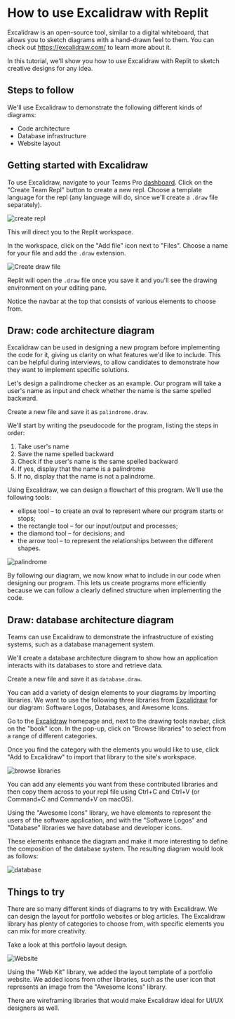 # How to use Excalidraw with Replit

Excalidraw is an open-source tool, similar to a digital whiteboard, that allows you to sketch diagrams with a hand-drawn feel to them. You can check out https://excalidraw.com/ to learn more about it.

In this tutorial, we'll show you how to use Excalidraw with Replit to sketch creative designs for any idea.

## Steps to follow

We'll use Excalidraw to demonstrate the following different kinds of diagrams:

- Code architecture
- Database infrastructure
- Website layout

## Getting started with Excalidraw

To use Excalidraw, navigate to your Teams Pro [dashboard](https://replit.com/teams). Click on the "Create Team Repl" button to create a new repl. Choose a template language for the repl (any language will do, since we'll create a `.draw` file separately).

![create repl](https://docimg.replit.com/images/teamsPro/excalidraw/create-repl.png)

This will direct you to the Replit workspace.

In the workspace, click on the "Add file" icon next to "Files". Choose a name for your file and add the `.draw` extension.

![Create draw file](https://docimg.replit.com/images/teamsPro/excalidraw/create-draw.png)

Replit will open the `.draw` file once you save it and you'll see the drawing environment on your editing pane.

Notice the navbar at the top that consists of various elements to choose from.

## Draw: code architecture diagram

Excalidraw can be used in designing a new program before implementing the code for it, giving us clarity on what features we'd like to include. This can be helpful during interviews, to allow candidates to demonstrate how they want to implement specific solutions.

Let's design a palindrome checker as an example. Our program will take a user's name as input and check whether the name is the same spelled backward.

Create a new file and save it as `palindrome.draw`.

We'll start by writing the pseudocode for the program, listing the steps in order:

1. Take user's name
2. Save the name spelled backward
3. Check if the user's name is the same spelled backward
4. If yes, display that the name is a palindrome
5. If no, display that the name is not a palindrome.

Using Excalidraw, we can design a flowchart of this program. We'll use the following tools:

- ellipse tool – to create an oval to represent where our program starts or stops;
- the rectangle tool – for our input/output and processes;
- the diamond tool – for decisions; and
- the arrow tool – to represent the relationships between the different shapes.

![palindrome](https://docimg.replit.com/images/teamsPro/excalidraw/palindrome.png)

By following our diagram, we now know what to include in our code when designing our program. This lets us create programs more efficiently because we can follow a clearly defined structure when implementing the code.

## Draw: database architecture diagram

Teams can use Excalidraw to demonstrate the infrastructure of existing systems, such as a database management system.

We'll create a database architecture diagram to show how an application interacts with its databases to store and retrieve data.

Create a new file and save it as `database.draw`.

You can add a variety of design elements to your diagrams by importing libraries. We want to use the following three libraries from [Excalidraw](https://www.excalidraw.com) for our diagram: Software Logos, Databases, and Awesome Icons.

Go to the [Excalidraw](https://www.excalidraw.com) homepage and, next to the drawing tools navbar, click on the "book" icon. In the pop-up, click on "Browse libraries" to select from a range of different categories.

Once you find the category with the elements you would like to use, click "Add to Excalidraw" to import that library to the site's workspace.

![browse libraries](https://docimg.replit.com/images/teamsPro/excalidraw/add-library.png)

You can add any elements you want from these contributed libraries and then copy them across to your repl file using Ctrl+C and Ctrl+V (or Command+C and Command+V on macOS).

Using the "Awesome Icons" library, we have elements to represent the users of the software application, and with the "Software Logos" and "Database" libraries we have database and developer icons.

These elements enhance the diagram and make it more interesting to define the composition of the database system. The resulting diagram would look as follows:

![database](https://docimg.replit.com/images/teamsPro/excalidraw/database-diagram.png)

## Things to try

There are so many different kinds of diagrams to try with Excalidraw. We can design the layout for portfolio websites or blog articles. The Excalidraw library has plenty of categories to choose from, with specific elements you can mix for more creativity.

Take a look at this portfolio layout design.

![Website](https://docimg.replit.com/images/teamsPro/excalidraw/website.png)

Using the "Web Kit" library, we added the layout template of a portfolio website. We added icons from other libraries, such as the user icon that represents an image from the "Awesome Icons" library.

There are wireframing libraries that would make Excalidraw ideal for UI/UX designers as well.
